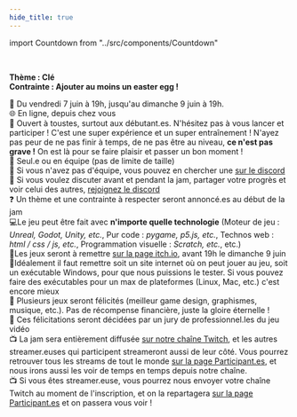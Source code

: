```yaml
---
hide_title: true
---
```


import Countdown from "../src/components/Countdown"

<Countdown/>
<br/>

**Thème : Clé** <br/>
**Contrainte : Ajouter au moins un easter egg !** <br/>

📅 Du vendredi 7 juin à 19h, jusqu'au dimanche 9 juin à 19h. <!-- Vous pouvez [ajouter l'évènement à votre calendrier](/meuchejam.ics)--> <br/>
🌐 En ligne, depuis chez vous<br/>
🤗 Ouvert à toustes, surtout aux débutant.es. N'hésitez pas à vous lancer et participer ! C'est une super expérience et un super entraînement ! N'ayez pas peur de ne pas finir à temps, de ne pas être au niveau, **ce n'est pas grave !** On est là pour se faire plaisir et passer un bon moment !<br/>
👬 Seul.e ou en équipe (pas de limite de taille)<br/>
👬 Si vous n'avez pas d'équipe, vous pouvez en chercher une [sur le discord](https://discord.gg/YhvRqS2wMC)<br/>
💬 Si vous voulez discuter avant et pendant la jam, partager votre progrès et voir celui des autres, [rejoignez le discord](https://discord.gg/TXwxjj7QEt)<br/>
❓ Un thème et une contrainte à respecter seront annoncé.es au début de la jam<br/>
💻Le jeu peut être fait avec **n'importe quelle technologie** (Moteur de jeu : *Unreal, Godot, Unity, etc.*, Pur code : *pygame, p5.js, etc.*, Technos web : *html / css / js, etc.*, Programmation visuelle : *Scratch, etc.*, etc.)<br/>
💾Les jeux seront à remettre [sur la page itch.io](https://itch.io/jam/meuchejam), avant 19h le dimanche 9 juin<br/>
💾Idéalement il faut remettre soit un site internet où on peut jouer au jeu, soit un exécutable Windows, pour que nous puissions le tester. Si vous pouvez faire des exécutables pour un max de plateformes (Linux, Mac, etc.) c'est encore mieux<br/>
🏅 Plusieurs jeux seront félicités (meilleur game design, graphismes, musique, etc.). Pas de récompense financière, juste la gloire éternelle !<br/>
🏅 Ces félicitations seront décidées par un jury de professionnel.les du jeu vidéo<br/>
📺 La jam sera entièrement diffusée [sur notre chaîne Twitch](https://www.twitch.tv/meucheroume), et les autres streamer.euses qui participent streameront aussi de leur côté. Vous pourrez retrouver tous les streams de tout le monde [sur la page Participant.es](/Participantes), et nous irons aussi les voir de temps en temps depuis notre chaîne.<br/>
📺 Si vous êtes streamer.euse, vous pourrez nous envoyer votre chaîne Twitch au moment de l'inscription, et on la repartagera [sur la page Participant.es](/Participantes) et on passera vous voir !
